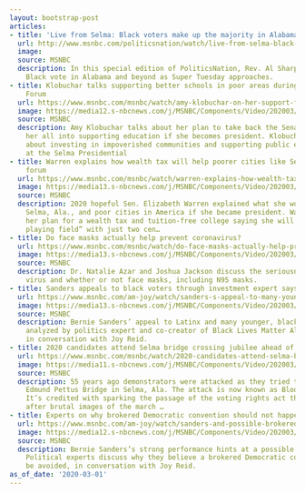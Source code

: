 ```yaml
---
layout: bootstrap-post
articles:
- title: 'Live from Selma: Black voters make up the majority in Alabama'
  url: http://www.msnbc.com/politicsnation/watch/live-from-selma-black-voters-make-up-the-majority-in-alabama-79778885977
  image: 
  source: MSNBC
  description: In this special edition of PoliticsNation, Rev. Al Sharpton talks the
    Black vote in Alabama and beyond as Super Tuesday approaches.
- title: Klobuchar talks supporting better schools in poor areas during Selma Presidential
    Forum
  url: https://www.msnbc.com/msnbc/watch/amy-klobuchar-on-her-support-for-education-voting-rights-at-selma-presidential-forum-79777861846
  image: https://media12.s-nbcnews.com/j/MSNBC/Components/Video/202003/n_msnbc_klobuchar_selma_200320_1920x1080.nbcnews-fp-1200-630.jpg
  source: MSNBC
  description: Amy Klobuchar talks about her plan to take back the Senate and put
    her all into supporting education if she becomes president. Klobuchar also spoke
    about investing in impoverished communities and supporting public education while
    at the Selma Presidential
- title: Warren explains how wealth tax will help poorer cities like Selma at presidential
    forum
  url: https://www.msnbc.com/msnbc/watch/warren-explains-how-wealth-tax-will-help-poorer-cities-like-selma-during-presidential-forum-79777861669
  image: https://media13.s-nbcnews.com/j/MSNBC/Components/Video/202003/n_msnbc_warren_selma_200320_1920x1080.nbcnews-fp-1200-630.jpg
  source: MSNBC
  description: 2020 hopeful Sen. Elizabeth Warren explained what she would do for
    Selma, Ala., and poor cities in America if she became president. Warren explained
    her plan for a wealth tax and tuition-free college saying she will “level the
    playing field” with just two cen…
- title: Do face masks actually help prevent coronavirus?
  url: https://www.msnbc.com/msnbc/watch/do-face-masks-actually-help-prevent-coronavirus-79775301637
  image: https://media13.s-nbcnews.com/j/MSNBC/Components/Video/202003/n_msnbc_masks_200301_1920x1080.nbcnews-fp-1200-630.jpg
  source: MSNBC
  description: Dr. Natalie Azar and Joshua Jackson discuss the seriousness of COVID-19
    virus and whether or not face masks, including N95 masks.
- title: Sanders appeals to black voters through investment expert says
  url: https://www.msnbc.com/am-joy/watch/sanders-s-appeal-to-many-younger-black-latinx-voters-analyzed-79774789619
  image: https://media13.s-nbcnews.com/j/MSNBC/Components/Video/202003/n_joy_sanders_200301_1920x1080.nbcnews-fp-1200-630.jpg
  source: MSNBC
  description: Bernie Sanders’ appeal to Latinx and many younger, black voters is
    analyzed by politics expert and co-creator of Black Lives Matter Alicia Garza,
    in conversation with Joy Reid.
- title: 2020 candidates attend Selma bridge crossing jubilee ahead of Super Tuesday
  url: https://www.msnbc.com/msnbc/watch/2020-candidates-attend-selma-bridge-crossing-jubilee-ahead-of-super-tuesday-79774789608
  image: https://media11.s-nbcnews.com/j/MSNBC/Components/Video/202003/n_msnbc_selma_bridgecross_200301_1920x1080.nbcnews-fp-1200-630.jpg
  source: MSNBC
  description: 55 years ago demonstrators were attacked as they tried to cross the
    Edmund Pettus Bridge in Selma, Ala. The attack is now known as Bloody Sunday.
    It’s credited with sparking the passage of the voting rights act that same year
    after brutal images of the march …
- title: Experts on why brokered Democratic convention should not happen
  url: https://www.msnbc.com/am-joy/watch/sanders-and-possible-brokered-convention-for-democrats-analyzed-79772741701
  image: https://media12.s-nbcnews.com/j/MSNBC/Components/Video/202003/n_joy_brokeredconvention_200301_1920x1080.nbcnews-fp-1200-630.jpg
  source: MSNBC
  description: Bernie Sanders’s strong performance hints at a possible brokered convention.
    Political experts discuss why they believe a brokered Democratic convention should
    be avoided, in conversation with Joy Reid.
as_of_date: '2020-03-01'
---
```


